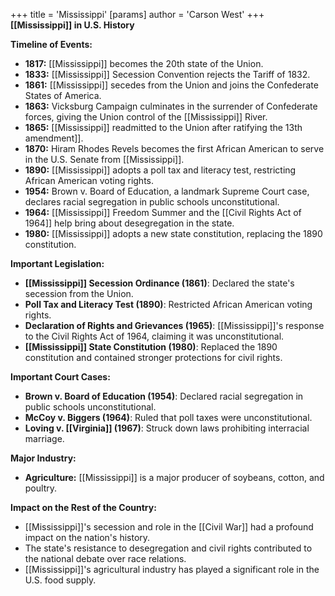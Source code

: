+++
 title = 'Mississippi'
[params]
	author = 'Carson West'
+++
**[[Mississippi]] in U.S. History**

**Timeline of Events:**

* **1817:** [[Mississippi]] becomes the 20th state of the Union.
* **1833:** [[Mississippi]] Secession Convention rejects the Tariff of 1832.
* **1861:** [[Mississippi]] secedes from the Union and joins the Confederate States of America.
* **1863:** Vicksburg Campaign culminates in the surrender of Confederate forces, giving the Union control of the [[Mississippi]] River.
* **1865:** [[Mississippi]] readmitted to the Union after ratifying the 13th amendment]].
* **1870:** Hiram Rhodes Revels becomes the first African American to serve in the U.S. Senate from [[Mississippi]].
* **1890:** [[Mississippi]] adopts a poll tax and literacy test, restricting African American voting rights.
* **1954:** Brown v. Board of Education, a landmark Supreme Court case, declares racial segregation in public schools unconstitutional.
* **1964:** [[Mississippi]] Freedom Summer and the [[Civil Rights Act of 1964]] help bring about desegregation in the state.
* **1980:** [[Mississippi]] adopts a new state constitution, replacing the 1890 constitution.

**Important Legislation:**

* **[[Mississippi]] Secession Ordinance (1861)**: Declared the state's secession from the Union.
* **Poll Tax and Literacy Test (1890)**: Restricted African American voting rights.
* **Declaration of Rights and Grievances (1965)**: [[Mississippi]]'s response to the Civil Rights Act of 1964, claiming it was unconstitutional.
* **[[Mississippi]] State Constitution (1980)**: Replaced the 1890 constitution and contained stronger protections for civil rights.

**Important Court Cases:**

* **Brown v. Board of Education (1954)**: Declared racial segregation in public schools unconstitutional.
* **McCoy v. Biggers (1964)**: Ruled that poll taxes were unconstitutional.
* **Loving v. [[Virginia]] (1967)**: Struck down laws prohibiting interracial marriage.

**Major Industry:**

* **Agriculture:** [[Mississippi]] is a major producer of soybeans, cotton, and poultry.

**Impact on the Rest of the Country:**

* [[Mississippi]]'s secession and role in the [[Civil War]] had a profound impact on the nation's history.
* The state's resistance to desegregation and civil rights contributed to the national debate over race relations.
* [[Mississippi]]'s agricultural industry has played a significant role in the U.S. food supply.